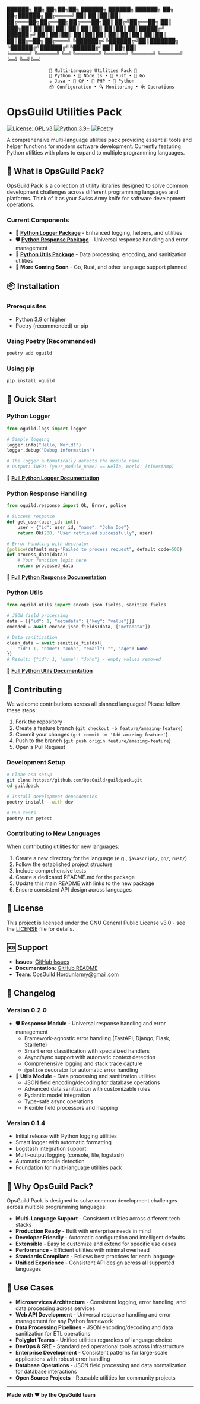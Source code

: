 ██████╗ ██╗ ██╗██╗██╗ ██████╗ ██████╗ ██████╗ ██╗ ██╗██████╗
██╔════╝ ██║ ██║██║██║ ██╔═══██╗██╔══██╗██╔═══██╗██║ ██╔╝██╔══██╗
██║ ███╗██║ ██║██║██║ ██║ ██║██║ ██║██║ ██║█████╔╝ ██████╔╝
██║ ██║██║ ██║██║██║ ██║ ██║██║ ██║██║ ██║██╔═██╗ ██╔═══╝
╚██████╔╝╚██████╔╝██║███████╗ ╚██████╔╝██████╔╝╚██████╔╝██║ ██╗██║  
 ╚═════╝ ╚═════╝ ╚═╝╚══════╝ ╚═════╝ ╚═════╝ ╚═════╝ ╚═╝ ╚═╝╚═╝

                    🚀 Multi-Language Utilities Pack 🚀
                    🐍 Python • 🔷 Node.js • 🦀 Rust • 🐹 Go
                    ☕ Java • 🔵 C# • 🐘 PHP • 🦎 Python
                    📦 Configuration • 🔍 Monitoring • 🛠️ Operations

# OpsGuild Utilities Pack

[![License: GPL v3](https://img.shields.io/badge/License-GPLv3-blue.svg)](https://www.gnu.org/licenses/gpl-3.0)
[![Python 3.9+](https://img.shields.io/badge/python-3.9+-blue.svg)](https://www.python.org/downloads/)
[![Poetry](https://img.shields.io/badge/Poetry-1.0+-blue.svg)](https://python-poetry.org/)

A comprehensive multi-language utilities pack providing essential tools and helper functions for modern software development. Currently featuring Python utilities with plans to expand to multiple programming languages.

## 🚀 What is OpsGuild Pack?

OpsGuild Pack is a collection of utility libraries designed to solve common development challenges across different programming languages and platforms. Think of it as your Swiss Army knife for software development operations.

### Current Components

- **🐍 [Python Logger Package](python/oguild/logs/README.md)** - Enhanced logging, helpers, and utilities
- **🛡️ [Python Response Package](python/oguild/response/README.md)** - Universal response handling and error management
- **🔧 [Python Utils Package](python/oguild/utils/README.md)** - Data processing, encoding, and sanitization utilities
- **🔮 More Coming Soon** - Go, Rust, and other language support planned

## 📦 Installation

### Prerequisites

- Python 3.9 or higher
- Poetry (recommended) or pip

### Using Poetry (Recommended)

```bash
poetry add oguild
```

### Using pip

```bash
pip install oguild
```

## 🎯 Quick Start

### Python Logger

```python
from oguild.logs import logger

# Simple logging
logger.info("Hello, World!")
logger.debug("Debug information")

# The logger automatically detects the module name
# Output: INFO: (your_module_name) == Hello, World! [timestamp]
```

**📖 [Full Python Logger Documentation](python/oguild/logs/README.md)**

### Python Response Handling

```python
from oguild.response import Ok, Error, police

# Success response
def get_user(user_id: int):
    user = {"id": user_id, "name": "John Doe"}
    return Ok(200, "User retrieved successfully", user)

# Error handling with decorator
@police(default_msg="Failed to process request", default_code=500)
def process_data(data):
    # Your function logic here
    return processed_data
```

**📖 [Full Python Response Documentation](python/oguild/response/README.md)**

### Python Utils

```python
from oguild.utils import encode_json_fields, sanitize_fields

# JSON field processing
data = [{"id": 1, "metadata": {"key": "value"}}]
encoded = await encode_json_fields(data, ["metadata"])

# Data sanitization
clean_data = await sanitize_fields({
    "id": 1, "name": "John", "email": "", "age": None
})
# Result: {"id": 1, "name": "John"} - empty values removed
```

**📖 [Full Python Utils Documentation](python/oguild/utils/README.md)**

## 🤝 Contributing

We welcome contributions across all planned languages! Please follow these steps:

1. Fork the repository
2. Create a feature branch (`git checkout -b feature/amazing-feature`)
3. Commit your changes (`git commit -m 'Add amazing feature'`)
4. Push to the branch (`git push origin feature/amazing-feature`)
5. Open a Pull Request

### Development Setup

```bash
# Clone and setup
git clone https://github.com/OpsGuild/guildpack.git
cd guildpack

# Install development dependencies
poetry install --with dev

# Run tests
poetry run pytest
```

### Contributing to New Languages

When contributing utilities for new languages:

1. Create a new directory for the language (e.g., `javascript/`, `go/`, `rust/`)
2. Follow the established project structure
3. Include comprehensive tests
4. Create a dedicated README.md for the package
5. Update this main README with links to the new package
6. Ensure consistent API design across languages

## 📄 License

This project is licensed under the GNU General Public License v3.0 - see the [LICENSE](LICENSE) file for details.

## 🆘 Support

- **Issues**: [GitHub Issues](https://github.com/OpsGuild/guildpack/issues)
- **Documentation**: [GitHub README](https://github.com/OpsGuild/guildpack#readme)
- **Team**: OpsGuild <Hordunlarmy@gmail.com>

## 🔄 Changelog

### Version 0.2.0

- **🛡️ Response Module** - Universal response handling and error management
  - Framework-agnostic error handling (FastAPI, Django, Flask, Starlette)
  - Smart error classification with specialized handlers
  - Async/sync support with automatic context detection
  - Comprehensive logging and stack trace capture
  - `@police` decorator for automatic error handling
- **🔧 Utils Module** - Data processing and sanitization utilities
  - JSON field encoding/decoding for database operations
  - Advanced data sanitization with customizable rules
  - Pydantic model integration
  - Type-safe async operations
  - Flexible field processors and mapping

### Version 0.1.4

- Initial release with Python logging utilities
- Smart logger with automatic formatting
- Logstash integration support
- Multi-output logging (console, file, logstash)
- Automatic module detection
- Foundation for multi-language utilities pack

## 🌟 Why OpsGuild Pack?

OpsGuild Pack is designed to solve common development challenges across multiple programming languages:

- **Multi-Language Support** - Consistent utilities across different tech stacks
- **Production Ready** - Built with enterprise needs in mind
- **Developer Friendly** - Automatic configuration and intelligent defaults
- **Extensible** - Easy to customize and extend for specific use cases
- **Performance** - Efficient utilities with minimal overhead
- **Standards Compliant** - Follows best practices for each language
- **Unified Experience** - Consistent API design across all supported languages

## 🎯 Use Cases

- **Microservices Architecture** - Consistent logging, error handling, and data processing across services
- **Web API Development** - Universal response handling and error management for any Python framework
- **Data Processing Pipelines** - JSON encoding/decoding and data sanitization for ETL operations
- **Polyglot Teams** - Unified utilities regardless of language choice
- **DevOps & SRE** - Standardized operational tools across infrastructure
- **Enterprise Development** - Consistent patterns for large-scale applications with robust error handling
- **Database Operations** - JSON field processing and data normalization for database interactions
- **Open Source Projects** - Reusable utilities for community projects

---

**Made with ❤️ by the OpsGuild team**
